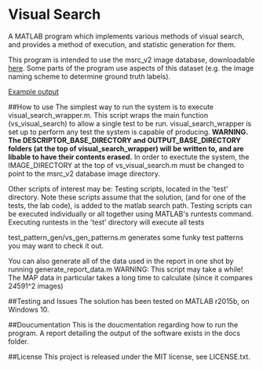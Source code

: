 # Visual Search

A MATLAB program which implements various methods of visual search, and provides a method of execution, and statistic generation for them.

This program is intended to use the msrc_v2 image database, downloadable [here](http://research.microsoft.com/en-us/um/people/antcrim/data_objrec/msrc_objcategimagedatabase_v2.zip). Some parts of the program use aspects of this dataset (e.g. the image naming scheme to determine ground truth labels).

[Example output](img/2.jpg "Example output for a given search image")

##How to use
The simplest way to run the system is to execute visual_search_wrapper.m. This script wraps the main function (vs_visual_search) to allow a single test to be run. visual_search_wrapper is set up to perform any test the system is capable of producing.
**WARNING. The DESCRIPTOR_BASE_DIRECTORY and OUTPUT_BASE_DIRECTORY folders (at the top of visual_search_wrapper) will be written to, and are libable to have their contents erased.**
In order to exectute the system, the IMAGE_DIRECTORY at the top of vs_visual_search.m must be changed to point to the msrc_v2 database image directory.

Other scripts of interest may be:
Testing scripts, located in the 'test' directory. Note these scripts assume that the solution, (and for one of the tests, the lab code), is added to the matlab search path. Testing scripts can be executed individually or all together using MATLAB's runtests command.
Executing runtests in the 'test' directory will execute all tests 

test_pattern_gen/vs_gen_patterns.m generates some funky test patterns you may want to check it out.

You can also generate all of the data used in the report in one shot by running generate_report_data.m
WARNING: This script may take a while! The MAP data in particular takes a long time to calculate (since it compares 2*4*591^2 images)

##Testing and Issues
The solution has been tested on MATLAB r2015b, on Windows 10.

##Doucumentation
This is the doucmentation regarding how to run the program. A report detailing the output of the software exists in the docs folder.

##License
This project is released under the MIT license, see LICENSE.txt.